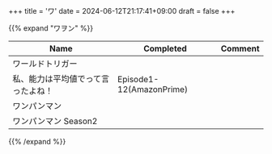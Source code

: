 +++
title = 'ワ'
date = 2024-06-12T21:17:41+09:00
draft = false
+++

{{% expand "ワヲン" %}}

| Name              | Completed                | Comment |
| ----------------- | ------------------------ | ------- |
| ワールドトリガー          |                          |         |
| 私、能力は平均値でって言ったよね！ | Episode1-12(AmazonPrime) |         |
| ワンパンマン            |                          |         |
| ワンパンマン Season2    |                          |         |

{{% /expand %}}



  


  
